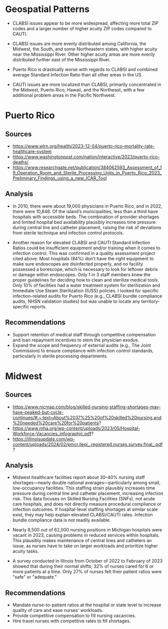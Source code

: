 # Geospatial Patterns

- CLABSI issues appear to be more widespread, affecting more total ZIP codes and a larger number of higher acuity ZIP codes compared to CAUTI.

- CLABSI issues are more evenly distributed among California, the Midwest, the South, and some Northeastern states, with higher acuity near the Mississippi River. Other
higher acuity areas are more evenly distributed further east of the Mississippi River.

- Puerto Rico is drastically worse with regards to CLABSI and combined average Standard Infection Ratio than all other areas in the US.

- CAUTI issues are more localized than CLABSI, primarily concentrated in the Midwest, Puerto Rico, Hawaii, and the Northeast, with a few additional problem areas in the Pacific 
Northwest.

# Puerto Rico

## Sources

- https://www.wlrn.org/health/2023-12-04/puerto-rico-mortality-rate-healthcare-system
- https://www.washingtonpost.com/nation/interactive/2023/puerto-rico-deaths/
- https://www.researchgate.net/publication/384062593_Assessment_of_19_Operation_Room_and_Sterile_Processing_Units_in_Puerto_Rico_2023_Preliminary_Findings_using_a_new_ICAR_Tool

## Analysis

- In 2010, there were about 19,000 physicians in Puerto Rico, and in 2022, there were 10,846. Of the island’s municipalities, less than a third have hospitals with 
accessible beds. The combination of provider shortages and limited hospital bed availability plausibly increases time pressure during central line and catheter placement, raising the risk of 
deviations from sterile technique and infection control protocols. 

- Another reason for elevated CLABSI and CAUTI Standard Infection Ratios could be insufficient equipment and/or training when it comes to infection control. This was confirmed in a quality assessment project cited above. Most hospitals 
(84%) don’t have the right equipment to make sure endoscopes are disinfected properly, and no facility possessed a borescope, which is necessary to look for leftover debris or damage within endoscopes.
Only 1 in 3 staff members knew the proper guidelines for deciding how to clean and sterilize medical tools.  Only 10% of facilities had a water treatment system for sterilization 
and Immediate Use Steam Sterilization (IUSS) policies. I looked for specific infection-related audits for Puerto Rico (e.g., CLABSI bundle compliance audits, NHSN validation studies) 
but was unable to locate any territory-specific reports.

## Recommendations

- Support retention of medical staff through competitive compensation and loan repayment incentives to stem the physician exodus.
- Expand the scope and frequency of external audits (e.g., The Joint Commission) to ensure compliance with infection control standards, particularly in sterile processing departments.

# Midwest

## Sources
- https://www.nicmap.com/blog/skilled-nursing-staffing-shortages-may-have-peaked-but-cycle-continues/#:~:text=About%2037%25%20of%20skilled%20nursing,and%20needed%20care%20for%20patients?
- https://www.mha.org/wp-content/uploads/2023/05/Hospital-Workforce-Vacancies_infographic.pdf?
- https://illinoisupdate.com/wp-content/uploads/2024/02/pmcr.ilepi_.registered.nurses.survey.final_.pdf?

## Analysis

- Midwest healthcare facilities report about 30–40% nursing staff shortages—nearly double national averages—particularly among small, low-occupancy facilities. This staffing strain plausibly increases time pressure during central line and catheter placement, increasing infection risk.
This data focuses on Skilled Nursing Facilities (SNFs), not acute care hospitals, and does not directly measure procedural compliance or infection outcomes.
If hospital-level staffing shortages at similar scale exist, they may help explain elevated CLABSI/CAUTI rates. Infection bundle compliance data is not readily available.

- Nearly 8,500 out of 62,000 nursing positions in Michigan hospitals were vacant in 2023, causing problems in reduced services within hospitals. This plausibly makes 
maintenance of central lines and catheters an issue, as nurses have to take on larger workloads and prioritize higher acuity tasks.

- A survey conducted in Illinois from October of 2022 to February of 2023 showed that during their normal shifts, 32% of nurses cared for 6 or more patients at a time. Only 27% of nurses felt their patient ratios were "safe" or "adequate."

## Recommendations
- Mandate nurse-to-patient ratios at the hospital or state level to increase quality of care and ease nurses' workloads.
- Provide competitive compensation to fill nursing vacancies.
- Hire travel nurses with competitive rates to fill shortages.
